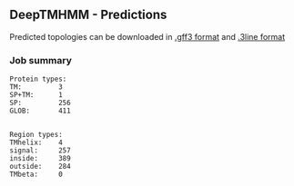 ## DeepTMHMM - Predictions
Predicted topologies can be downloaded in [.gff3 format](TMRs.gff3) and [.3line format](predicted_topologies.3line)
### Job summary
```
Protein types:
TM:			3
SP+TM:		1
SP:			256
GLOB:		411


Region types:
TMhelix:	4
signal:		257
inside:		389
outside:	284
TMbeta:		0
```
